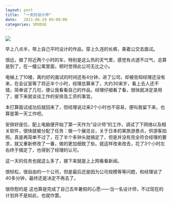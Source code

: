 ```yaml
---
layout: post
title:  "一天的设计师"
date:   2011-06-29 09:00:00
categories: SMUDGE
---
```


<img src="http://binnng.coding.io/assets/images/designer.gif"/>

早上八点半，带上自己平时设计的作品，穿上久违的长裤，乘着公交去面试。



很远，做了将近两个小时的车，特别是这么热的天气里，感觉有点透不过气，总算是到了，在一幢公寓里面，顿时觉得此公司无比之小。



电梯上了10楼，离约好的面试的时间还有4分钟，进了公司，却被告知经理还没有来，在会议室等了将近半个小时，经理总算来了，大约30来岁，看上去人还不错，简单说了几句，便让我看看自己的作品，经理仔细看了看，很快就决定录用了，接下来就谈谈工作的安排及工资的事宜。



本打算面试成功后就回来了，但经理说过来2个小时也不容易，便叫我留下来，也算是第一天工作吧。



安排好座位，配上电脑便开始了第一天作为“设计师”的工作，调试了下网络以及相关软件，很快就被分配了任务：做一个展览台，关于日本的某旅游景点，供游客拍照。真是再简单不过了，花了半个多钟头就搞定了，但是并没有完全符合经理的要求，就又重新修改了一番，做的更加细致了些。就这样改来改去，花了3个小时左右终于搞定了，也得到了经理的认可。



这一天的任务也就这么多了，接下来就是上上网看看新闻。



很轻松，很自由的一个公司，但是最后还是因为公司规模等等问题，和经理谈了40多分钟，最终还是决定不再去了。



很欣慰的是 这也算是完成了自己去年暑假的心愿——当一名设计师，不过现在的计划并不是如此，也就作罢。